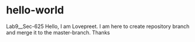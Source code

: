 # hello-world
Lab9__Sec-625
Hello, I am Lovepreet. I am here to create repository branch and merge it to the master-branch.
Thanks
